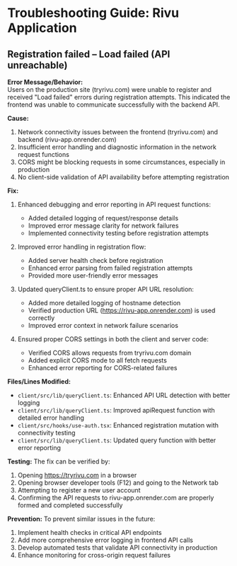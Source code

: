 # Troubleshooting Guide: Rivu Application

## Registration failed – Load failed (API unreachable)

**Error Message/Behavior:**  
Users on the production site (tryrivu.com) were unable to register and received "Load failed" errors during registration attempts. This indicated the frontend was unable to communicate successfully with the backend API.

**Cause:**  
1. Network connectivity issues between the frontend (tryrivu.com) and backend (rivu-app.onrender.com)
2. Insufficient error handling and diagnostic information in the network request functions
3. CORS might be blocking requests in some circumstances, especially in production
4. No client-side validation of API availability before attempting registration

**Fix:**  
1. Enhanced debugging and error reporting in API request functions:
   - Added detailed logging of request/response details
   - Improved error message clarity for network failures
   - Implemented connectivity testing before registration attempts

2. Improved error handling in registration flow:
   - Added server health check before registration
   - Enhanced error parsing from failed registration attempts
   - Provided more user-friendly error messages

3. Updated queryClient.ts to ensure proper API URL resolution:
   - Added more detailed logging of hostname detection
   - Verified production URL (https://rivu-app.onrender.com) is used correctly
   - Improved error context in network failure scenarios

4. Ensured proper CORS settings in both the client and server code:
   - Verified CORS allows requests from tryrivu.com domain
   - Added explicit CORS mode to all fetch requests
   - Enhanced error reporting for CORS-related failures

**Files/Lines Modified:**
- `client/src/lib/queryClient.ts`: Enhanced API URL detection with better logging
- `client/src/lib/queryClient.ts`: Improved apiRequest function with detailed error handling
- `client/src/hooks/use-auth.tsx`: Enhanced registration mutation with connectivity testing
- `client/src/lib/queryClient.ts`: Updated query function with better error reporting

**Testing:**
The fix can be verified by:
1. Opening https://tryrivu.com in a browser
2. Opening browser developer tools (F12) and going to the Network tab
3. Attempting to register a new user account
4. Confirming the API requests to rivu-app.onrender.com are properly formed and completed successfully

**Prevention:**
To prevent similar issues in the future:
1. Implement health checks in critical API endpoints
2. Add more comprehensive error logging in frontend API calls
3. Develop automated tests that validate API connectivity in production
4. Enhance monitoring for cross-origin request failures